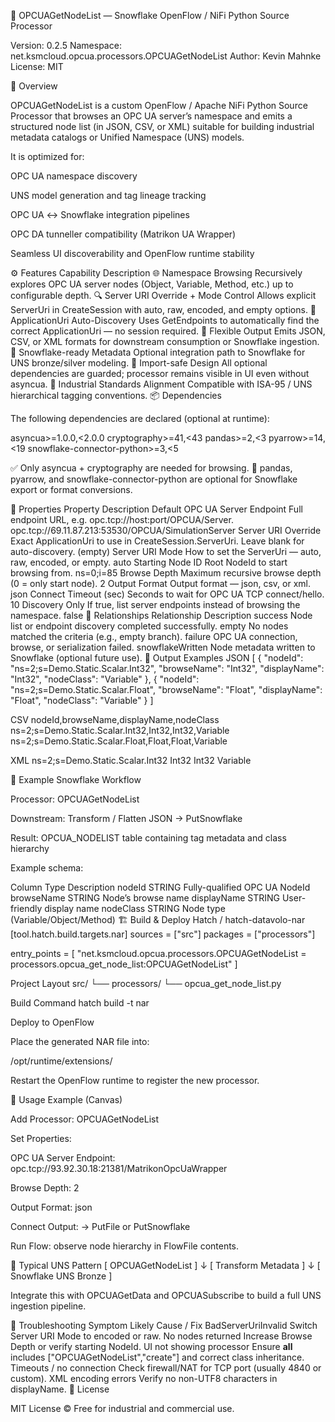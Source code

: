 🐉 OPCUAGetNodeList — Snowflake OpenFlow / NiFi Python Source Processor

Version: 0.2.5
Namespace: net.ksmcloud.opcua.processors.OPCUAGetNodeList
Author: Kevin Mahnke
License: MIT

🧩 Overview

OPCUAGetNodeList is a custom OpenFlow / Apache NiFi Python Source Processor that browses an OPC UA server’s namespace and emits a structured node list (in JSON, CSV, or XML) suitable for building industrial metadata catalogs or Unified Namespace (UNS) models.

It is optimized for:

OPC UA namespace discovery

UNS model generation and tag lineage tracking

OPC UA ↔ Snowflake integration pipelines

OPC DA tunneller compatibility (Matrikon UA Wrapper)

Seamless UI discoverability and OpenFlow runtime stability

⚙️ Features
Capability	Description
🌐 Namespace Browsing	Recursively explores OPC UA server nodes (Object, Variable, Method, etc.) up to configurable depth.
🔍 Server URI Override + Mode Control	Allows explicit ServerUri in CreateSession with auto, raw, encoded, and empty options.
🧠 ApplicationUri Auto-Discovery	Uses GetEndpoints to automatically find the correct ApplicationUri — no session required.
🧾 Flexible Output	Emits JSON, CSV, or XML formats for downstream consumption or Snowflake ingestion.
🧊 Snowflake-ready Metadata	Optional integration path to Snowflake for UNS bronze/silver modeling.
🧰 Import-safe Design	All optional dependencies are guarded; processor remains visible in UI even without asyncua.
🧱 Industrial Standards Alignment	Compatible with ISA-95 / UNS hierarchical tagging conventions.
📦 Dependencies

The following dependencies are declared (optional at runtime):

asyncua>=1.0.0,<2.0.0
cryptography>=41,<43
pandas>=2,<3
pyarrow>=14,<19
snowflake-connector-python>=3,<5


✅ Only asyncua + cryptography are needed for browsing.
🧊 pandas, pyarrow, and snowflake-connector-python are optional for Snowflake export or format conversions.

🧠 Properties
Property	Description	Default
OPC UA Server Endpoint	Full endpoint URL, e.g. opc.tcp://host:port/OPCUA/Server.	opc.tcp://69.11.87.213:53530/OPCUA/SimulationServer
Server URI Override	Exact ApplicationUri to use in CreateSession.ServerUri. Leave blank for auto-discovery.	(empty)
Server URI Mode	How to set the ServerUri — auto, raw, encoded, or empty.	auto
Starting Node ID	Root NodeId to start browsing from.	ns=0;i=85
Browse Depth	Maximum recursive browse depth (0 = only start node).	2
Output Format	Output format — json, csv, or xml.	json
Connect Timeout (sec)	Seconds to wait for OPC UA TCP connect/hello.	10
Discovery Only	If true, list server endpoints instead of browsing the namespace.	false
🔀 Relationships
Relationship	Description
success	Node list or endpoint discovery completed successfully.
empty	No nodes matched the criteria (e.g., empty branch).
failure	OPC UA connection, browse, or serialization failed.
snowflakeWritten	Node metadata written to Snowflake (optional future use).
🧾 Output Examples
JSON
[
  {
    "nodeId": "ns=2;s=Demo.Static.Scalar.Int32",
    "browseName": "Int32",
    "displayName": "Int32",
    "nodeClass": "Variable"
  },
  {
    "nodeId": "ns=2;s=Demo.Static.Scalar.Float",
    "browseName": "Float",
    "displayName": "Float",
    "nodeClass": "Variable"
  }
]

CSV
nodeId,browseName,displayName,nodeClass
ns=2;s=Demo.Static.Scalar.Int32,Int32,Int32,Variable
ns=2;s=Demo.Static.Scalar.Float,Float,Float,Variable

XML
<nodes>
  <node>
    <nodeId>ns=2;s=Demo.Static.Scalar.Int32</nodeId>
    <browseName>Int32</browseName>
    <displayName>Int32</displayName>
    <nodeClass>Variable</nodeClass>
  </node>
</nodes>

🧊 Example Snowflake Workflow

Processor: OPCUAGetNodeList

Downstream: Transform / Flatten JSON → PutSnowflake

Result: OPCUA_NODELIST table containing tag metadata and class hierarchy

Example schema:

Column	Type	Description
nodeId	STRING	Fully-qualified OPC UA NodeId
browseName	STRING	Node’s browse name
displayName	STRING	User-friendly display name
nodeClass	STRING	Node type (Variable/Object/Method)
🏗️ Build & Deploy
Hatch / hatch-datavolo-nar
[tool.hatch.build.targets.nar]
sources = ["src"]
packages = ["processors"]

entry_points = [
  "net.ksmcloud.opcua.processors.OPCUAGetNodeList = processors.opcua_get_node_list:OPCUAGetNodeList"
]

Project Layout
src/
 └── processors/
      └── opcua_get_node_list.py

Build Command
hatch build -t nar

Deploy to OpenFlow

Place the generated NAR file into:

/opt/runtime/extensions/


Restart the OpenFlow runtime to register the new processor.

🧭 Usage Example (Canvas)

Add Processor: OPCUAGetNodeList

Set Properties:

OPC UA Server Endpoint: opc.tcp://93.92.30.18:21381/MatrikonOpcUaWrapper

Browse Depth: 2

Output Format: json

Connect Output: → PutFile or PutSnowflake

Run Flow: observe node hierarchy in FlowFile contents.

🧱 Typical UNS Pattern
[ OPCUAGetNodeList ]
       ↓
[ Transform Metadata ]
       ↓
[ Snowflake UNS Bronze ]


Integrate this with OPCUAGetData and OPCUASubscribe to build a full UNS ingestion pipeline.

🧰 Troubleshooting
Symptom	Likely Cause / Fix
BadServerUriInvalid	Switch Server URI Mode to encoded or raw.
No nodes returned	Increase Browse Depth or verify starting NodeId.
UI not showing processor	Ensure __all__ includes ["OPCUAGetNodeList","create"] and correct class inheritance.
Timeouts / no connection	Check firewall/NAT for TCP port (usually 4840 or custom).
XML encoding errors	Verify no non-UTF8 characters in displayName.
🧾 License

MIT License ©
Free for industrial and commercial use.
